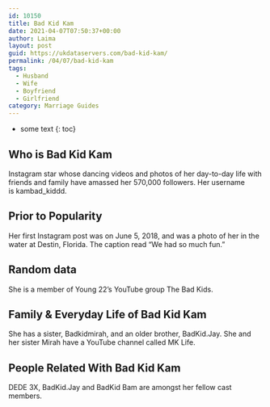 ```yaml
---
id: 10150
title: Bad Kid Kam
date: 2021-04-07T07:50:37+00:00
author: Laima
layout: post
guid: https://ukdataservers.com/bad-kid-kam/
permalink: /04/07/bad-kid-kam
tags:
  - Husband
  - Wife
  - Boyfriend
  - Girlfriend
category: Marriage Guides
---
```


* some text
{: toc}


## Who is Bad Kid Kam
                  
                  
                  
Instagram star whose dancing videos and photos of her day-to-day life with friends and family have amassed her 570,000 followers. Her username is kambad_kiddd. 
                  
              
            
              
            
                
                
                
## Prior to Popularity
                  
                  
                  
Her first Instagram post was on June 5, 2018, and was a photo of her in the water at Destin, Florida. The caption read &#8220;We had so much fun.&#8221;
                  
              
            
              
            
                
                
                
## Random data
                  
                  
                  
She is a member of Young 22&#8217;s YouTube group The Bad Kids. 
                  
              
            
              
            
                
                
                
## Family & Everyday Life of Bad Kid Kam
                  
                  
                  
She has a sister, Badkidmirah, and an older brother, BadKid.Jay. She and her sister Mirah have a YouTube channel called MK Life.
                  
              
            
              
            
                
                
                
## People Related With Bad Kid Kam
                  
                  
                  
DEDE 3X, BadKid.Jay and BadKid Bam are amongst her fellow cast members. 
                  
              
            
              
            
                
              
            
              
              
            
            
              
            
          
          
          